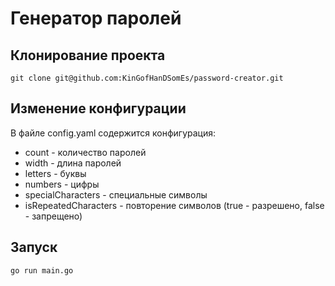 # Генератор паролей

## Клонирование проекта
```
git clone git@github.com:KinGofHanDSomEs/password-creator.git
```

## Изменение конфигурации
В файле config.yaml содержится конфигурация:
+ count - количество паролей
+ width - длина паролей
+ letters - буквы
+ numbers - цифры
+ specialCharacters - специальные символы
+ isRepeatedCharacters - повторение символов (true - разрешено, false - запрещено)

## Запуск 
```
go run main.go
```
